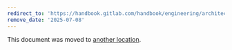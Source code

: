 ```yaml
---
redirect_to: 'https://handbook.gitlab.com/handbook/engineering/architecture/design-documents/secret_manager/decisions/002_gcp_kms/'
remove_date: '2025-07-08'
---
```


This document was moved to [another location](https://handbook.gitlab.com/handbook/engineering/architecture/design-documents/secret_manager/decisions/002_gcp_kms/).

<!-- This redirect file can be deleted after <2025-07-08>. -->
<!-- Redirects that point to other docs in the same project expire in three months. -->
<!-- Redirects that point to docs in a different project or site (for example, link is not relative and starts with `https:`) expire in one year. -->
<!-- Before deletion, see: https://docs.gitlab.com/ee/development/documentation/redirects.html -->

